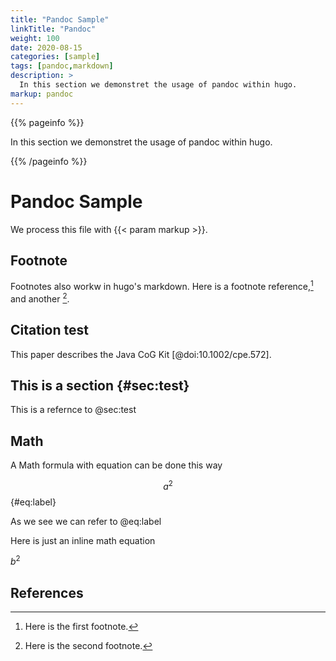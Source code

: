 ```yaml
---
title: "Pandoc Sample"
linkTitle: "Pandoc"
weight: 100
date: 2020-08-15
categories: [sample]
tags: [pandoc,markdown]
description: >
  In this section we demonstret the usage of pandoc within hugo.
markup: pandoc
---
```


{{% pageinfo %}}

In this section we demonstret the usage of pandoc within hugo.


{{% /pageinfo %}}

# Pandoc Sample

We process this file with {{< param markup >}}.

## Footnote

Footnotes also workw in hugo's markdown.
Here is a footnote reference,[^1] and another [^2].

[^1]: Here is the first footnote.

[^2]: Here is the second footnote.

## Citation test

This paper describes the Java CoG Kit [@doi:10.1002/cpe.572].

## This is a section {#sec:test}

This is a refernce to @sec:test

## Math

A Math formula with equation can be done this way

$$ a^2 $$ {#eq:label}

As we see we can refer to @eq:label

Here is just an inline math equation

$b^2$

## References


